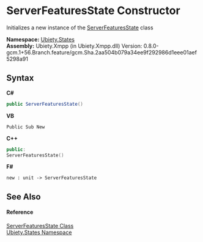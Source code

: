 # ServerFeaturesState Constructor 
 

Initializes a new instance of the <a href="303d1faf-f50e-6701-adb0-266b770a61ea">ServerFeaturesState</a> class

**Namespace:**&nbsp;<a href="20b8e647-a51d-e28e-4067-8a55aba73e08">Ubiety.States</a><br />**Assembly:**&nbsp;Ubiety.Xmpp (in Ubiety.Xmpp.dll) Version: 0.8.0-gcm.1+56.Branch.feature/gcm.Sha.2aa504b079a34ee9f292986d1eee01aef5298a91

## Syntax

**C#**<br />
``` C#
public ServerFeaturesState()
```

**VB**<br />
``` VB
Public Sub New
```

**C++**<br />
``` C++
public:
ServerFeaturesState()
```

**F#**<br />
``` F#
new : unit -> ServerFeaturesState
```


## See Also


#### Reference
<a href="303d1faf-f50e-6701-adb0-266b770a61ea">ServerFeaturesState Class</a><br /><a href="20b8e647-a51d-e28e-4067-8a55aba73e08">Ubiety.States Namespace</a><br />